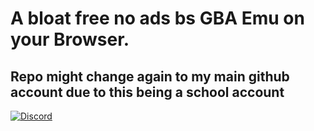 # A bloat free no ads bs GBA Emu on your Browser.
## Repo might change again to my main github account due to this being a school account
[![Discord](https://img.shields.io/static/v1?message=Main%Github&color=blueviolet)](https://discordapp.com/users/806363221480964128)
